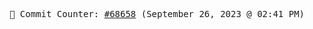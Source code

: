 <p align="center">
    <samp>
        📮 Commit Counter: <a href="https://github.com/Javascript-void0/Javascript-void0/commits/main">#68658</a> (September 26, 2023 @ 02:41 PM)
    </samp>
</p>